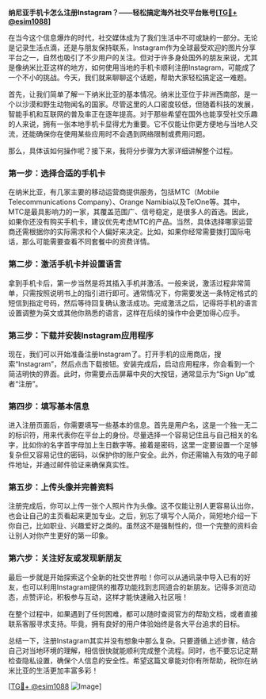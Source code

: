 **纳尼亚手机卡怎么注册Instagram？——轻松搞定海外社交平台账号[[TG💪+ @esim1088](https://t.me/s/esim1088)]**

在当今这个信息爆炸的时代，社交媒体成为了我们生活中不可或缺的一部分。无论是记录生活点滴，还是与朋友保持联系，Instagram作为全球最受欢迎的图片分享平台之一，自然也吸引了不少用户的关注。但对于许多身处国外的朋友来说，尤其是像纳米比亚这样的地方，如何使用当地的手机卡顺利注册Instagram，可能成了一个不小的挑战。今天，我们就来聊聊这个话题，帮助大家轻松搞定这一难题。

首先，让我们简单了解一下纳米比亚的基本情况。纳米比亚位于非洲西南部，是一个以沙漠和野生动物闻名的国家。尽管这里的人口密度较低，但随着科技的发展，智能手机和互联网的普及率正在逐年提高。对于那些希望在国外也能享受社交乐趣的人来说，拥有一张本地手机卡显得尤为重要。它不仅能让你更方便地与当地人交流，还能确保你在使用某些应用时不会遇到网络限制或费用问题。

那么，具体该如何操作呢？接下来，我将分步骤为大家详细讲解整个过程。

### 第一步：选择合适的手机卡

在纳米比亚，有几家主要的移动运营商提供服务，包括MTC（Mobile Telecommunications Company）、Orange Namibia以及TelOne等。其中，MTC是最具影响力的一家，其覆盖范围广、信号稳定，是很多人的首选。因此，如果你还没有购买手机卡，建议优先考虑MTC的产品。当然，具体选择哪家运营商还需根据你的实际需求和个人偏好来决定。比如，如果你经常需要拨打国际电话，那么可能需要查看不同套餐中的资费详情。

### 第二步：激活手机卡并设置语言

拿到手机卡后，第一步当然是将其插入手机并激活。一般来说，激活过程非常简单，只需按照说明书上的指引进行即可。通常情况下，你需要发送一条特定格式的短信到指定号码，然后等待回复确认激活成功。完成激活之后，记得将手机的语言设置调整为英文或其他你熟悉的语言，这样在后续的操作中会更加得心应手。

### 第三步：下载并安装Instagram应用程序

现在，我们可以开始准备注册Instagram了。打开手机的应用商店，搜索“Instagram”，然后点击下载按钮。安装完成后，启动应用程序，你会看到一个简洁明快的界面。此时，你需要点击屏幕中央的大按钮，通常显示为“Sign Up”或者“注册”。

### 第四步：填写基本信息

进入注册页面后，你需要填写一些基本的信息。首先是用户名，这是一个独一无二的标识符，用来代表你在平台上的身份。尽量选择一个容易记住且与自己相关的名字，比如你的名字首字母加上生日数字等。接着是密码，这里一定要设置一个足够复杂但又容易记住的密码，以保护你的账户安全。此外，你还需输入有效的电子邮件地址，并通过邮件验证来确保真实性。

### 第五步：上传头像并完善资料

注册完成后，你可以上传一张个人照片作为头像。这不仅能让别人更容易认出你，也会让自己的主页看起来更加专业。之后，别忘了填写个人简介，简短地介绍一下你自己，比如职业、兴趣爱好之类的。虽然这不是强制性的，但一个完整的资料会让别人对你产生更好的第一印象。

### 第六步：关注好友或发现新朋友

最后一步就是开始探索这个全新的社交世界啦！你可以从通讯录中导入已有的好友，也可以利用Instagram提供的推荐功能找到志同道合的新朋友。记得多浏览动态，点赞评论，积极参与互动，这样才能快速融入社区哦！

在整个过程中，如果遇到了任何困难，都可以随时查阅官方的帮助文档，或者直接联系客服寻求支持。毕竟，拥有良好的用户体验始终是各大平台追求的目标。

总结一下，注册Instagram其实并没有想象中那么复杂。只要遵循上述步骤，结合自己对当地环境的理解，相信很快就能顺利完成整个流程。同时，也不要忘记定期检查隐私设置，确保个人信息的安全性。希望这篇文章能对你有所帮助，祝你在纳米比亚的生活更加丰富多彩！

[[TG💪+ @esim1088](https://t.me/s/esim1088) ![Image](https://i.postimg.cc/4NQfJmqS/Snipaste-2025-05-13-00-14-12.png)]